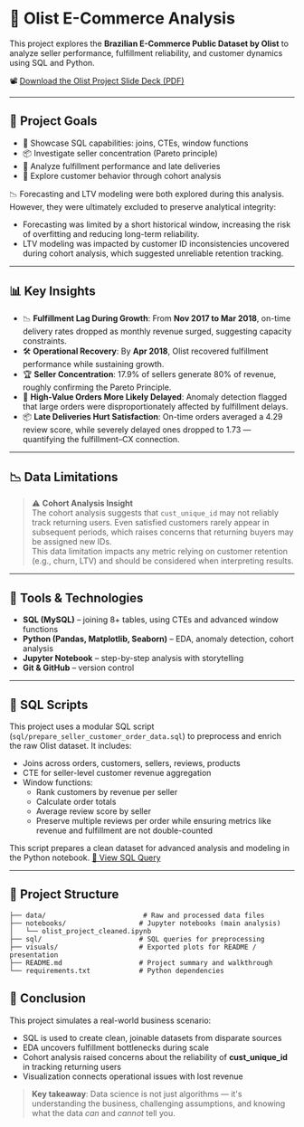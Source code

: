 # 🛒 Olist E-Commerce Analysis

This project explores the **Brazilian E-Commerce Public Dataset by Olist** to analyze seller performance, fulfillment reliability, and customer dynamics using SQL and Python.

📽️ [Download the Olist Project Slide Deck (PDF)](visuals/Olist_E-Commerce_Analysis.pdf)

---

## 📌 Project Goals

- 🧠 Showcase SQL capabilities: joins, CTEs, window functions
- 📦 Investigate seller concentration (Pareto principle)
- 🚚 Analyze fulfillment performance and late deliveries
- 👥 Explore customer behavior through cohort analysis

📉 Forecasting and LTV modeling were both explored during this analysis. However, they were ultimately excluded to preserve analytical integrity:
- Forecasting was limited by a short historical window, increasing the risk of overfitting and reducing long-term reliability.
- LTV modeling was impacted by customer ID inconsistencies uncovered during cohort analysis, which suggested unreliable retention tracking.

---

## 📊 Key Insights

- 📉 **Fulfillment Lag During Growth**: From **Nov 2017 to Mar 2018**, on-time delivery rates dropped as monthly revenue surged, suggesting capacity constraints.
- 🛠️ **Operational Recovery**: By **Apr 2018**, Olist recovered fulfillment performance while sustaining growth.
- 🏆 **Seller Concentration**: 17.9% of sellers generate 80% of revenue, roughly confirming the Pareto Principle.
- 🚩 **High-Value Orders More Likely Delayed**: Anomaly detection flagged that large orders were disproportionately affected by fulfillment delays.
- 📦 **Late Deliveries Hurt Satisfaction**: On-time orders averaged a 4.29 review score, while severely delayed ones dropped to 1.73 — quantifying the fulfillment–CX connection.

----

## 📉 Data Limitations

> ⚠️ **Cohort Analysis Insight**  
> The cohort analysis suggests that `cust_unique_id` may not reliably track returning users. Even satisfied customers rarely appear in subsequent periods, which raises concerns that returning buyers may be assigned new IDs.  
> This data limitation impacts any metric relying on customer retention (e.g., churn, LTV) and should be considered when interpreting results.

---

## 🧰 Tools & Technologies

- **SQL (MySQL)** – joining 8+ tables, using CTEs and advanced window functions
- **Python (Pandas, Matplotlib, Seaborn)** – EDA, anomaly detection, cohort analysis
- **Jupyter Notebook** – step-by-step analysis with storytelling
- **Git & GitHub** – version control

---

## 📄 SQL Scripts

This project uses a modular SQL script (`sql/prepare_seller_customer_order_data.sql`) to preprocess and enrich the raw Olist dataset. It includes:

- Joins across orders, customers, sellers, reviews, products
- CTE for seller-level customer revenue aggregation
- Window functions:
  - Rank customers by revenue per seller
  - Calculate order totals
  - Average review score by seller
  - Preserve multiple reviews per order while ensuring metrics like revenue and fulfillment are not double-counted

This script prepares a clean dataset for advanced analysis and modeling in the Python notebook.
[📄 View SQL Query](sql/prepare_seller_customer_order_data.sql)

---

## 📂 Project Structure

```
├── data/                        # Raw and processed data files
├── notebooks/                  # Jupyter notebooks (main analysis)
│   └── olist_project_cleaned.ipynb
├── sql/                        # SQL queries for preprocessing
├── visuals/                    # Exported plots for README / presentation
├── README.md                   # Project summary and walkthrough
└── requirements.txt            # Python dependencies
```

## 📌 Conclusion

This project simulates a real-world business scenario:

- SQL is used to create clean, joinable datasets from disparate sources
- EDA uncovers fulfillment bottlenecks during scale
- Cohort analysis raised concerns about the reliability of **cust_unique_id** in tracking returning users
- Visualization connects operational issues with lost revenue

> **Key takeaway**: Data science is not just algorithms — it's understanding the business, challenging assumptions, and knowing what the data *can* and *cannot* tell you.
